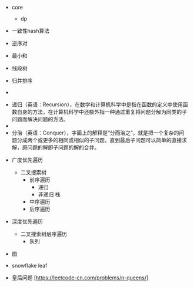 
- core
    - dp
- 一致性hash算法
- 逆序对
- 最小和
- 线段树
- 归并排序


- 
* 递归（英语：Recursion），在数学和计算机科学中是指在函数的定义中使用函数自身的方法，在计算机科学中还额外指一种通过重复将问题分解为同类的子问题而解决问题的方法。
 *
 * 分治（英语：Conquer），字面上的解释是“分而治之”，就是把一个复杂的问题分成两个或更多的相同或相似的子问题，直到最后子问题可以简单的直接求解，原问题的解即子问题的解的合并。


- 广度优先遍历
    - 二叉搜索树
        - 前序遍历
            - 递归
            - 非递归 栈
        - 中序遍历
        - 后序遍历 
- 深度优先遍历
    - 二叉搜索树层序遍历
        - 队列
- 图
- snowflake leaf


- 皇后问题 [https://leetcode-cn.com/problems/n-queens/]